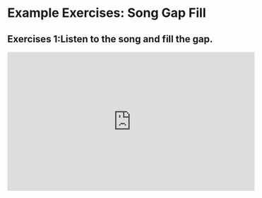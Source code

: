 <h1> Example Exercises: Song Gap Fill</h1>
<h2> Exercises 1:Listen to the song and fill the gap.</h2>

<iframe width="560" height="315" src="https://www.youtube.com/embed/3mAjq2d3ejk" frameborder="0" allow="accelerometer; autoplay; encrypted-media; gyroscope; picture-in-picture" allowfullscreen></iframe>

